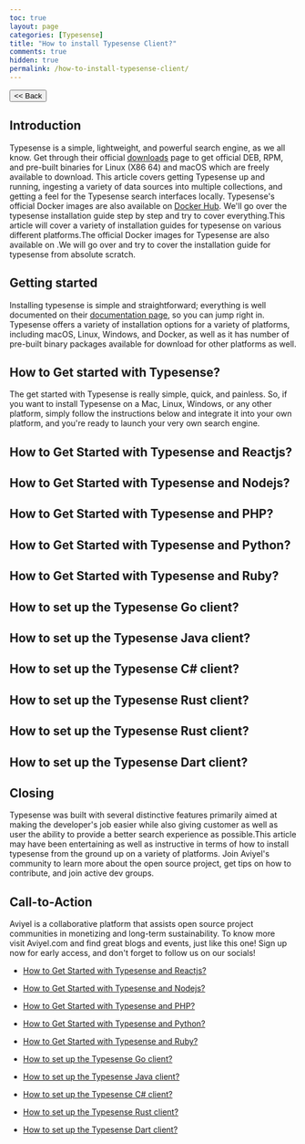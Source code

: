 ```yaml
---
toc: true
layout: page
categories: [Typesense]
title: "How to install Typesense Client?"
comments: true
hidden: true
permalink: /how-to-install-typesense-client/
---
```


<button class="back-button" onclick="window.history.back()"><< Back</button>

## Introduction

Typesense is a simple, lightweight, and powerful search engine, as we all know. Get through their official [downloads](https://typesense.org/downloads/) page to get official DEB, RPM, and pre-built binaries for Linux (X86 64) and macOS which are freely available to download. This article covers getting Typesense up and running, ingesting a variety of data sources into multiple collections, and getting a feel for the Typesense search interfaces locally. Typesense's official Docker images are also available on [Docker Hub](https://hub.docker.com/r/typesense/typesense). We'll go over the typesense installation guide step by step and try to cover everything.This article will cover a variety of installation guides for typesense on various different platforms.The official Docker images for Typesense are also available on .We will go over and try to cover the installation guide for typesense from absolute scratch.

## Getting started

Installing typesense is simple and straightforward; everything is well documented on their [documentation page](https://typesense.org/docs/guide/install-typesense.html), so you can jump right in. Typesense offers a variety of installation options for a variety of platforms, including macOS, Linux, Windows, and Docker, as well as it has number of pre-built binary packages available for download for other platforms as well.

## How to Get started with Typesense?

The get started with Typesense is really simple, quick, and painless. So, if you want to install Typesense on a Mac, Linux, Windows, or any other platform, simply follow the instructions below and integrate it into your own platform, and you're ready to launch your very own search engine.

## How to Get Started with Typesense and Reactjs?

## How to Get Started with Typesense and Nodejs?

## How to Get Started with Typesense and PHP?

## How to Get Started with Typesense and Python?

## How to Get Started with Typesense and Ruby?

## How to set up the Typesense Go client?

## How to set up the Typesense Java client?

## How to set up the Typesense C# client?

## How to set up the Typesense Rust client?

## How to set up the Typesense Rust client?

## How to set up the Typesense Dart client?

## Closing

Typesense was built with several distinctive features primarily aimed at making the developer's job easier while also giving customer as well as user the ability to provide a better search experience as possible.This article may have been entertaining as well as instructive in terms of how to install typesense from the ground up on a variety of platforms. Join Aviyel's community to learn more about the open source project, get tips on how to contribute, and join active dev groups.

## Call-to-Action

Aviyel is a collaborative platform that assists open source project communities in monetizing and long-term sustainability. To know more visit Aviyel.com and find great blogs and events, just like this one! Sign up now for early access, and don't forget to follow us on our socials!

<ul>
<li><p><a href="https://aviyeldevrel.github.io/Aviyel-Blogs-Review/how-to-get-started-with-typesense-react/">How to Get Started with Typesense and Reactjs?</a><p>
<li><p><a href="https://aviyeldevrel.github.io/Aviyel-Blogs-Review/how-to-get-started-with-typesense-node/">How to Get Started with Typesense and Nodejs?</a><p>
<li><p><a href="https://aviyeldevrel.github.io/Aviyel-Blogs-Review/how-to-get-started-with-typesense-php/">How to Get Started with Typesense and PHP?</a><p>
<li><p><a href="https://aviyeldevrel.github.io/Aviyel-Blogs-Review/how-to-get-started-with-typesense-python/">How to Get Started with Typesense and Python?</a><p>
<li><p><a href="https://aviyeldevrel.github.io/Aviyel-Blogs-Review/how-to-get-started-with-typesense-ruby/">How to Get Started with Typesense and Ruby?</a><p>
<li><p><a href="https://aviyeldevrel.github.io/Aviyel-Blogs-Review/how-to-set-up-typesense-go-client/">How to set up the Typesense Go client?</a><p>
<li><p><a href="https://aviyeldevrel.github.io/Aviyel-Blogs-Review/how-to-set-up-typesense-java-client/">How to set up the Typesense Java client?</a><p>
<li><p><a href="https://aviyeldevrel.github.io/Aviyel-Blogs-Review/how-to-set-up-typesense-csharp-client/">How to set up the Typesense C# client?</a><p>
<li><p><a href="https://aviyeldevrel.github.io/Aviyel-Blogs-Review/how-to-set-up-typesense-rust-client/">How to set up the Typesense Rust client?</a><p>
<li><p><a href="https://aviyeldevrel.github.io/Aviyel-Blogs-Review/how-to-set-up-typesense-dart-client/">How to set up the Typesense Dart client?</a><p>
